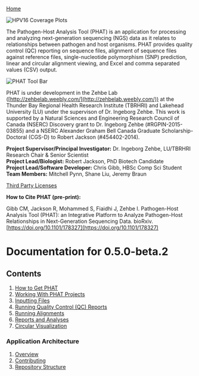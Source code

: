 [Home](https://chgibb.github.io/PHATDocs/)

![HPV16 Coverage Plots](https://chgibb.github.io//PHATDocs/docs/releases/0.1.0-beta.1/covHPV16white.png)

The Pathogen-Host Analysis Tool (PHAT) is an application for processing and analyzing next-generation sequencing (NGS) data as it relates to relationships between pathogen and host organisms. PHAT provides quality control (QC) reporting on sequence files, alignment of sequence files against reference files, single-nucleotide polymorphism (SNP) prediction, linear and circular alignment viewing, and Excel and comma separated values (CSV) output.

![PHAT Tool Bar](https://chgibb.github.io//PHATDocs/docs/releases/0.5.0-beta.2/PHATtoolbar.png)

PHAT is under development in the Zehbe Lab ([http://zehbelab.weebly.com/](http://zehbelab.weebly.com/)) at the Thunder Bay Regional Health Research Institute (TBRHRI) and Lakehead University (LU) under the supervison of Dr. Ingeborg Zehbe. This work is supported by a Natural Sciences and Engineering Research Council of Canada (NSERC) Discovery grant to Dr. Ingeborg Zehbe (#RGPIN-2015-03855) and a NSERC Alexander Graham Bell Canada Graduate Scholarship-Doctoral (CGS-D) to Robert Jackson (#454402-2014).

**Project Supervisor/Principal Investigator:** Dr. Ingeborg Zehbe, LU/TBRHRI Research Chair & Senior Scientist    
**Project Lead/Biologist:** Robert Jackson, PhD Biotech Candidate    
**Project Lead/Software Developer:** Chris Gibb, HBSc Comp Sci Student  
**Team Members:** Mitchell Pynn, Shane Liu, Jeremy Braun

[Third Party Licenses](https://chgibb.github.io/PHATDocs/docs/releases/0.5.0-beta.2/thirdParty)

**How to Cite PHAT (pre-print):**

Gibb CM, Jackson R, Mohammed S, Fiaidhi J, Zehbe I. Pathogen-Host Analysis Tool (PHAT): an Integrative Platform to Analyze Pathogen-Host Relationships in Next-Generation Sequencing Data. bioRxiv. [https://doi.org/10.1101/178327](https://doi.org/10.1101/178327)

# Documentation for 0.5.0-beta.2
## Contents
1. [How to Get PHAT](https://chgibb.github.io/PHATDocs/docs/releases/0.5.0-beta.2/howToGetPHAT)
2. [Working With PHAT Projects](https://chgibb.github.io/PHATDocs/docs/releases/0.5.0-beta.2/projects)
3. [Inputting Files](https://chgibb.github.io/PHATDocs/docs/releases/0.5.0-beta.2/inputtingFiles)
4. [Running Quality Control (QC) Reports](https://chgibb.github.io/PHATDocs/docs/releases/0.5.0-beta.2/QCReports)
5. [Running Alignments](https://chgibb.github.io/PHATDocs/docs/releases/0.5.0-beta.2/runningAlignments)
6. [Reports and Analyses](https://chgibb.github.io/PHATDocs/docs/releases/0.5.0-beta.2/reportsAndAnalyses)
7. [Circular Visualization](https://chgibb.github.io/PHATDocs/docs/releases/0.5.0-beta.2/circularVisualization)

### Application Architecture
1. [Overview](https://chgibb.github.io/PHATDocs/docs/releases/0.5.0-beta.2/archOverview)
2. [Contributing](https://chgibb.github.io/PHATDocs/docs/releases/0.5.0-beta.2/contributingGuide)
3. [Repository Structure](https://chgibb.github.io/PHATDocs/docs/releases/0.5.0-beta.2/repoStructure)
